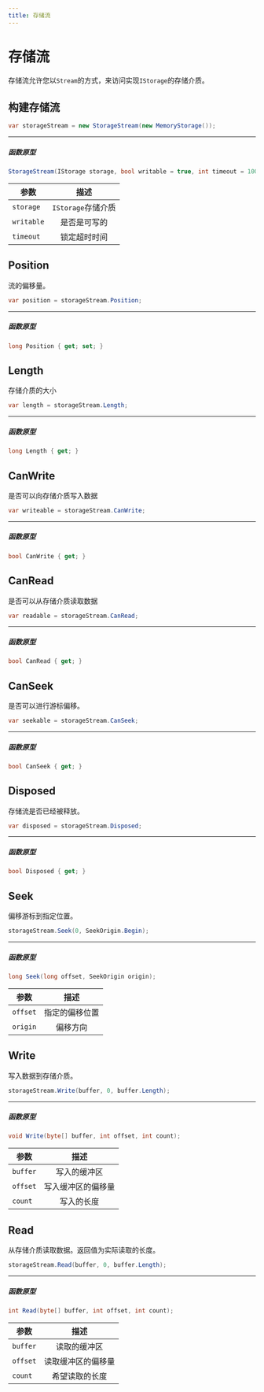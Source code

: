 ```yaml
---
title: 存储流
---
```


# 存储流

存储流允许您以`Stream`的方式，来访问实现`IStorage`的存储介质。

## 构建存储流

```csharp
var storageStream = new StorageStream(new MemoryStorage());
```

---
##### 函数原型

```csharp
StorageStream(IStorage storage, bool writable = true, int timeout = 1000);
```

| 参数                            | 描述                 |
| -------------------------------- |:----------------------------:|
| `storage`            | `IStorage`存储介质      |
| `writable`           | 是否是可写的      |
| `timeout`            | 锁定超时时间      |

## Position

流的偏移量。

```csharp
var position = storageStream.Position;
```

---
##### 函数原型

```csharp
long Position { get; set; }
```

## Length

存储介质的大小

```csharp
var length = storageStream.Length;
```

---
##### 函数原型

```csharp
long Length { get; }
```

## CanWrite

是否可以向存储介质写入数据

```csharp
var writeable = storageStream.CanWrite;
```

---
##### 函数原型

```csharp
bool CanWrite { get; }
```

## CanRead

是否可以从存储介质读取数据

```csharp
var readable = storageStream.CanRead;
```

---
##### 函数原型

```csharp
bool CanRead { get; }
```

## CanSeek

是否可以进行游标偏移。

```csharp
var seekable = storageStream.CanSeek;
```

---
##### 函数原型

```csharp
bool CanSeek { get; }
```

## Disposed

存储流是否已经被释放。

```csharp
var disposed = storageStream.Disposed;
```

---
##### 函数原型

```csharp
bool Disposed { get; }
```

## Seek

偏移游标到指定位置。

```csharp
storageStream.Seek(0, SeekOrigin.Begin);
```

---
##### 函数原型

```csharp
long Seek(long offset, SeekOrigin origin);
```

| 参数                            | 描述                 |
| -------------------------------- |:----------------------------:|
| `offset`            | 指定的偏移位置      |
| `origin`           | 偏移方向      |

## Write

写入数据到存储介质。

```csharp
storageStream.Write(buffer, 0, buffer.Length);
```

---
##### 函数原型

```csharp
void Write(byte[] buffer, int offset, int count);
```

| 参数                            | 描述                 |
| -------------------------------- |:----------------------------:|
| `buffer`            | 写入的缓冲区      |
| `offset`           | 写入缓冲区的偏移量      |
| `count`           | 写入的长度      |

## Read

从存储介质读取数据。返回值为实际读取的长度。

```csharp
storageStream.Read(buffer, 0, buffer.Length);
```

---
##### 函数原型

```csharp
int Read(byte[] buffer, int offset, int count);
```

| 参数                            | 描述                 |
| -------------------------------- |:----------------------------:|
| `buffer`            | 读取的缓冲区      |
| `offset`           | 读取缓冲区的偏移量      |
| `count`           | 希望读取的长度      |